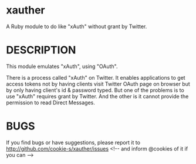 xauther
=======

A Ruby module to do like "xAuth" without grant by Twitter.

DESCRIPTION
===========

This module emulates "xAuth", using "OAuth".

There is a process called "xAuth" on Twitter.
It enables applications to get access tokens not by having clients visit Twitter OAuth page on browser but by only having client's id & password typed.
But one of the problems is to use "xAuth" requires grant by Twitter.
And the other is it cannot provide the permission to read Direct Messages.

BUGS
====
If you find bugs or have suggestions, please report it to http://github.com/cookie-s/xauther/issues
&lt;!-- and inform @cookies of it if you can --&gt;
